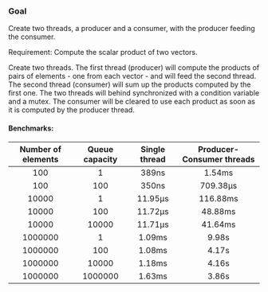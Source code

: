 ### Goal

Create two threads, a producer and a consumer, with the producer feeding the consumer.

Requirement: Compute the scalar product of two vectors.

Create two threads. The first thread (producer) will compute the products of pairs of elements - one from each vector - and will feed the second thread. The second thread (consumer) will sum up the products computed by the first one. The two threads will behind synchronized with a condition variable and a mutex. The consumer will be cleared to use each product as soon as it is computed by the producer thread.

#### Benchmarks:

| Number of elements | Queue capacity | Single thread | Producer-Consumer threads |
| :----------------: | :------------: | :-----------: | :-----------------------: |
|        100         |        1       |      389ns    |          1.54ms           |
|        100         |       100      |      350ns    |        709.38µs           |
|       10000        |        1       |    11.95µs    |        116.88ms           |
|       10000        |       100      |    11.72µs    |         48.88ms           |
|       10000        |      10000     |    11.71µs    |         41.64ms           |
|      1000000       |        1       |     1.09ms    |          9.98s            |
|      1000000       |       100      |     1.08ms    |          4.17s            |
|      1000000       |      10000     |     1.18ms    |          4.16s            |
|      1000000       |     1000000    |     1.63ms    |          3.86s            |
